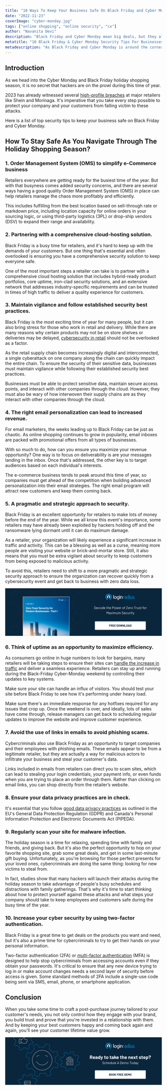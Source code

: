 ```yaml
---
title: "10 Ways To Keep Your Business Safe On Black Friday and Cyber Monday"
date: "2022-11-23"
coverImage: "cyber-monday.jpg"
tags: ["online shopping", "online security", "cx"]
author: "Navanita Devi"
description: "Black Friday and Cyber Monday mean big deals, but they also mean big risks. Take control of your security and privacy with these  tips to keep your business safe for cyber attacks."
metatitle: "10 Black Friday & Cyber Monday Security Tips For Businesses"
metadescription: "As Black Friday and Cyber Monday is around the corner and your plans are lined up, you must remember that retailers are open targets to cyber-attacks."
---
```


## Introduction

As we head into the Cyber Monday and Black Friday holiday shopping season, it is no secret that hackers are on the prowl during this time of year.

2023 has already witnessed several [high-profile breaches](https://blog.loginradius.com/identity/cybersecurity-attacks-business/) at major retailers like Shein and Morinaga. It's imperative that you take every step possible to protect your company and your customers from falling victim to these attacks. 

Here is a list of top security tips to keep your business safe on Black Friday and Cyber Monday. 


## How To Stay Safe As You Navigate Through The Holiday Shopping Season?


### 1. Order Management System (OMS) to simplify e-Commerce business

Retailers everywhere are getting ready for the busiest time of the year. But with that busyness comes added security concerns, and there are several ways having a good quality Order Management System (OMS) in place can help retailers manage the chaos more profitably and efficiently. 

This includes fulfilling from the best location based on sell-through rate or markdown price, including location capacity for online orders in your sourcing logic, or using third-party logistics (3PL) or drop-ship vendors (DSV) to expand their range and availability.


### 2. Partnering with a comprehensive cloud-hosting solution.

Black Friday is a busy time for retailers, and it's hard to keep up with the demands of your customers. But one thing that's essential and often overlooked is ensuring you have a comprehensive security solution to keep everyone safe. 

One of the most important steps a retailer can take is to partner with a comprehensive cloud hosting solution that includes hybrid-ready product portfolios, core uptime, iron-clad security solutions, and an extensive network that addresses industry-specific requirements and can be trusted in times of high traffic to deliver a quality experience for customers.


### 3. Maintain vigilance and follow established security best practices. 

Black Friday is the most exciting time of year for many people, but it can also bring stress for those who work in retail and delivery. While there are many reasons why certain products may not be on store shelves or deliveries may be delayed, [cybersecurity in retail](https://blog.loginradius.com/identity/loginradius-ciam-retail-ecommerce-business/) should not be overlooked as a factor. 

As the retail supply chain becomes increasingly digital and interconnected, a single cyberattack on one company along the chain can quickly impact the entire chain. To ensure the security of their sensitive data, businesses must maintain vigilance while following their established security best practices. 

Businesses must be able to protect sensitive data, maintain secure access points, and interact with other companies through the cloud. However, they must also be wary of how interwoven their supply chains are as they interact with other companies through the cloud.


### 4. The right email personalization can lead to increased revenue.

For email marketers, the weeks leading up to Black Friday can be just as chaotic. As online shopping continues to grow in popularity, email inboxes are packed with promotional offers from all types of businesses.

With so much to do, how can you ensure you maximize your revenue opportunity? One way is to focus on deliverability is are your messages landing in the inbox. Once that's addressed, the other key is to target audiences based on each individual's interests.

The e-commerce business tends to peak around this time of year, so companies must get ahead of the competition when building advanced personalization into their email strategies. The right email program will attract new customers and keep them coming back.


### 5. A pragmatic and strategic approach to security. 

Black Friday is an excellent opportunity for retailers to make lots of money before the end of the year. While we all know this event's importance, some retailers may have already been exploited by hackers holding off and the ransomware lying dormant until it can do maximum damage. 

As a retailer, your organization will likely experience a significant increase in traffic and activity. This can be a blessing as well as a curse, meaning more people are visiting your website or brick-and-mortar store. Still, it also means that you must be extra vigilant about security to keep customers from being exposed to malicious activity.

To avoid this, retailers need to shift to a more pragmatic and strategic security approach to ensure the organization can recover quickly from a cybersecurity event and get back to business with zero data loss.

[![WP-Zero-Trust-Security-1](WP-Zero-Trust-Security-1.png)](https://www.loginradius.com/resource/zero-trust-security/)


### 6. Think of uptime as an opportunity to maximize efficiency.

As consumers go online in huge numbers to look for bargains, many retailers will be taking steps to ensure their sites can [handle the increase in traffic](https://blog.loginradius.com/identity/scale-business-with-identity-management/) and deliver a seamless experience. Retailers can stay up and running during the Black-Friday Cyber-Monday weekend by controlling their updates to key systems. 

Make sure your site can handle an influx of visitors. You should test your site before Black Friday to see how it's performing under heavy load. 

Make sure there's an immediate response for any hotfixes required for any issues that crop up. Once the weekend is over, and ideally, lots of sales have come through, release managers can get back to scheduling regular updates to improve the website and improve customer experience.


### 7. Avoid the use of links in emails to avoid phishing scams.

Cybercriminals also use Black Friday as an opportunity to target companies and their employees with phishing emails. These emails appear to be from a legitimate retailer, but they are actually a way for malicious actors to infiltrate your business and steal your customer's data. 

Links included in emails from retailers can direct you to scam sites, which can lead to stealing your login credentials, your payment info, or even funds when you are trying to place an order through them. Rather than clicking on email links, you can shop directly from the retailer’s website.


### 8. Ensure your data privacy practices are in check.

It's essential that you follow [good data privacy practices](https://blog.loginradius.com/identity/data-security-best-practices/) as outlined in the EU's General Data Protection Regulation (GDPR) and Canada's Personal Information Protection and Electronic Documents Act (PIPEDA).


### 9. Regularly scan your site for malware infection.

The holiday season is a time for relaxing, spending time with family and friends, and giving back. But it's also the perfect opportunity to hop on your favorite shopping site, grab some great deals, and get in some last-minute gift buying. Unfortunately, as you're browsing for those perfect presents for your loved ones, cybercriminals are doing the same thing: looking for new victims to steal from.

In fact, studies show that many hackers will launch their attacks during the holiday season to take advantage of people's busy schedules and distractions with family gatherings. That's why it's time to start thinking about how to protect yourself against these attacks and what steps your company should take to keep employees and customers safe during the busy time of the year.


### 10. Increase your cyber security by using two-factor authentication.

Black Friday is a great time to get deals on the products you want and need, but it's also a prime time for cybercriminals to try to get their hands on your personal information. 

Two-factor authentication (2FA) or [multi-factor authentication](https://www.loginradius.com/multi-factor-authentication/) (MFA) is designed to help stop cybercriminals from accessing accounts even if they obtain your passwords. It's critical to ensure that any new device trying to log in or make account changes needs a second layer of security before access is given. Some standard methods of 2FA include a single-use code being sent via SMS, email, phone, or smartphone application.


## Conclusion

When you take some time to craft a post-purchase journey tailored to your customer's needs, you not only control how they engage with your brand, you build trust and prove that you're invested in a relationship with them. And by keeping your best customers happy and coming back again and again, you'll see your customer lifetime value grow.
 


[![book-a-free-demo-loginradius](../../assets/book-a-demo-loginradius.png)](https://www.loginradius.com/contact-us?utm_source=blog&utm_medium=web&utm_campaign=10-black-friday-cyber-monday-tips-for-businesses)
